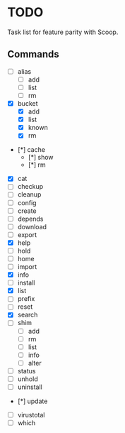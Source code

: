 # TODO

Task list for feature parity with Scoop.

## Commands

* [ ] alias
  * [ ] add
  * [ ] list
  * [ ] rm
* [x] bucket
  * [x] add
  * [x] list
  * [x] known
  * [x] rm
* [*] cache
  * [*] show
  * [*] rm
* [x] cat
* [ ] checkup
* [ ] cleanup
* [ ] config
* [ ] create
* [ ] depends
* [ ] download
* [ ] export
* [x] help
* [ ] hold
* [ ] home
* [ ] import
* [x] info
* [ ] install
* [x] list
* [ ] prefix
* [ ] reset
* [x] search
* [ ] shim
  * [ ] add
  * [ ] rm
  * [ ] list
  * [ ] info
  * [ ] alter
* [ ] status
* [ ] unhold
* [ ] uninstall
* [*] update
* [ ] virustotal
* [ ] which